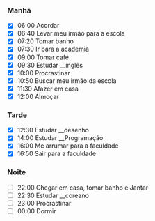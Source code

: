 ### Manhã

- [x] 06:00 Acordar
- [x] 06:40 Levar meu irmão para a escola
- [x] 07:20 Tomar banho
- [x] 07:30 Ir para a academia
- [x] 09:00 Tomar café
- [x] 09:30 Estudar __inglês
- [x] 10:00 Procrastinar
- [x] 10:50 Buscar meu irmão da escola
- [x] 11:30 Afazer em casa
- [x] 12:00 Almoçar

### Tarde

- [x] 12:30 Estudar __desenho
- [x] 14:00 Estudar __Programação
- [x] 16:00 Me arrumar para a faculdade
- [x] 16:50 Sair para a faculdade

### Noite

- [ ] 22:00 Chegar em casa, tomar banho e Jantar
- [ ] 22:30 Estudar __coreano
- [ ] 23:00 Procrastinar
- [ ] 00:00 Dormir